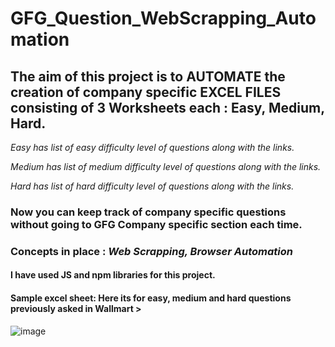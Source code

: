 # GFG_Question_WebScrapping_Automation

## The aim of this project is to AUTOMATE the creation of company specific EXCEL FILES consisting of 3 Worksheets each : Easy, Medium, Hard.

*Easy has list of easy difficulty level of questions along with the links.*

*Medium has list of medium difficulty level of questions along with the links.*

*Hard has list of hard difficulty level of questions along with the links.*

### Now you can keep track of company specific questions without going to GFG Company specific section each time.

### Concepts in place : *Web Scrapping, Browser Automation*

#### I have used JS and npm libraries for this project.

#### Sample excel sheet: Here its for easy, medium and hard questions previously asked in Wallmart >
![image](https://user-images.githubusercontent.com/73374498/139572587-5664d581-571a-44d0-8e2b-5e4cca3b520c.png)



 
